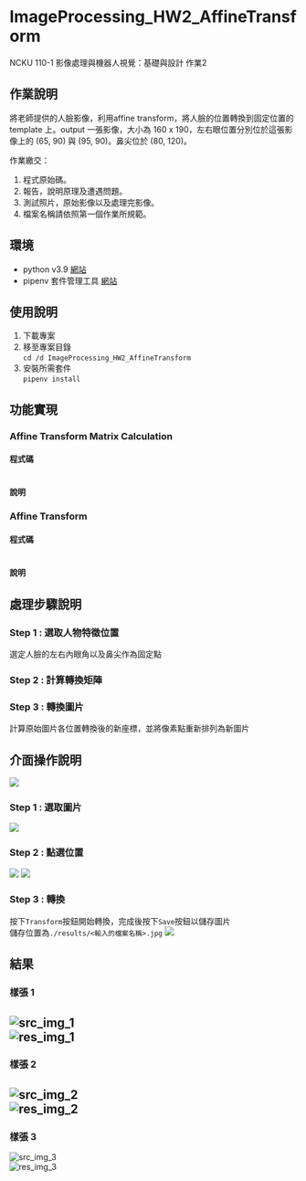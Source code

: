 # ImageProcessing_HW2_AffineTransform
NCKU 110-1 影像處理與機器人視覺：基礎與設計 作業2

## 作業說明
將老師提供的人臉影像，利用affine transform，將人臉的位置轉換到固定位置的 template 上。output 一張影像，大小為 160 x 190，左右眼位置分別位於這張影像上的 (65, 90) 與 (95, 90)。鼻尖位於 (80, 120)。

作業繳交：
1. 程式原始碼。
2. 報告，說明原理及遭遇問題。
3. 測試照片，原始影像以及處理完影像。
4. 檔案名稱請依照第一個作業所規範。


## 環境
- python v3.9 [網站](https://pipenv-fork.readthedocs.io/en/latest/)
- pipenv 套件管理工具 [網站](https://pipenv-fork.readthedocs.io/en/latest/) 

## 使用說明
1. 下載專案
2. 移至專案目錄\
`cd /d ImageProcessing_HW2_AffineTransform`
2. 安裝所需套件\
`pipenv install`

## 功能實現
### Affine Transform Matrix Calculation
#### 程式碼
```python
```
#### 說明

### Affine Transform
#### 程式碼
```python
```
#### 說明

## 處理步驟說明
### Step 1 : 選取人物特徵位置
選定人臉的左右內眼角以及鼻尖作為固定點

### Step 2 : 計算轉換矩陣


### Step 3 : 轉換圖片
計算原始圖片各位置轉換後的新座標，並將像素點重新排列為新圖片

## 介面操作說明
![](./img/使用介面.jpg)
### Step 1 : 選取圖片
![](./img/選擇相片.jpg)
### Step 2 : 點選位置
![](./img/點選位置.jpg)
![](./img/點選完成.jpg)
### Step 3 : 轉換
按下`Transform`按鈕開始轉換，完成後按下`Save`按鈕以儲存圖片  
儲存位置為`./results/<輸入的檔案名稱>.jpg`
![](./img/轉換完成.jpg)

## 結果
### 樣張 1
![src_img_1](./source/s1.jpg)  
![res_img_1](./results/s1.jpg)
---
### 樣張 2
![src_img_2](./source/s2.bmp)  
![res_img_2](./results/s2.jpg)
---
### 樣張 3
![src_img_3](./source/s3.jpg)  
![res_img_3](./results/s3.jpg)
